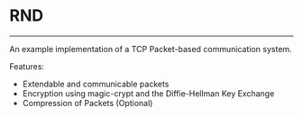 # RND
****
An example implementation of a TCP Packet-based communication system. 

Features:
- Extendable and communicable packets
- Encryption using magic-crypt and the Diffie-Hellman Key Exchange
- Compression of Packets (Optional)